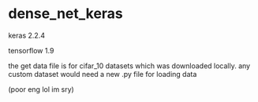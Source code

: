 # dense_net_keras
keras 2.2.4

tensorflow 1.9

the get data file is for cifar_10 datasets which was downloaded locally.  any custom dataset would need a new .py file for loading data

(poor eng lol im sry)
